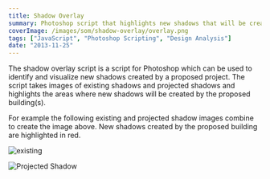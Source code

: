 ```yaml
---
title: Shadow Overlay
summary: Photoshop script that highlights new shadows that will be created by a proposed project
coverImage: /images/som/shadow-overlay/overlay.png
tags: ["JavaScript", "Photoshop Scripting", "Design Analysis"]
date: "2013-11-25"
---
```


The shadow overlay script is a script for Photoshop which can be used to identify and visualize new shadows created by a proposed project. The script takes images of existing shadows and projected shadows and highlights the areas where new shadows will be created by the proposed building(s).

For example the following existing and projected shadow images combine to create the image above. New shadows created by the proposed building are highlighted in red.

![existing](/images/som/shadow-overlay/existing.png)

![Projected Shadow](/images/som/shadow-overlay/projected.png)
